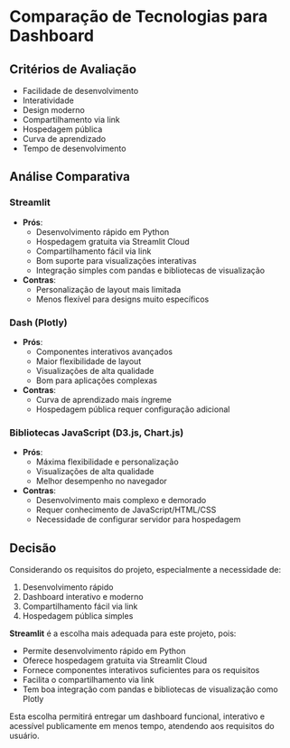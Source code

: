 # Comparação de Tecnologias para Dashboard

## Critérios de Avaliação
- Facilidade de desenvolvimento
- Interatividade
- Design moderno
- Compartilhamento via link
- Hospedagem pública
- Curva de aprendizado
- Tempo de desenvolvimento

## Análise Comparativa

### Streamlit
- **Prós**: 
  - Desenvolvimento rápido em Python
  - Hospedagem gratuita via Streamlit Cloud
  - Compartilhamento fácil via link
  - Bom suporte para visualizações interativas
  - Integração simples com pandas e bibliotecas de visualização
- **Contras**:
  - Personalização de layout mais limitada
  - Menos flexível para designs muito específicos

### Dash (Plotly)
- **Prós**:
  - Componentes interativos avançados
  - Maior flexibilidade de layout
  - Visualizações de alta qualidade
  - Bom para aplicações complexas
- **Contras**:
  - Curva de aprendizado mais íngreme
  - Hospedagem pública requer configuração adicional

### Bibliotecas JavaScript (D3.js, Chart.js)
- **Prós**:
  - Máxima flexibilidade e personalização
  - Visualizações de alta qualidade
  - Melhor desempenho no navegador
- **Contras**:
  - Desenvolvimento mais complexo e demorado
  - Requer conhecimento de JavaScript/HTML/CSS
  - Necessidade de configurar servidor para hospedagem

## Decisão

Considerando os requisitos do projeto, especialmente a necessidade de:
1. Desenvolvimento rápido
2. Dashboard interativo e moderno
3. Compartilhamento fácil via link
4. Hospedagem pública simples

**Streamlit** é a escolha mais adequada para este projeto, pois:
- Permite desenvolvimento rápido em Python
- Oferece hospedagem gratuita via Streamlit Cloud
- Fornece componentes interativos suficientes para os requisitos
- Facilita o compartilhamento via link
- Tem boa integração com pandas e bibliotecas de visualização como Plotly

Esta escolha permitirá entregar um dashboard funcional, interativo e acessível publicamente em menos tempo, atendendo aos requisitos do usuário.
